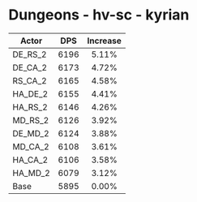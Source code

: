 # Dungeons - hv-sc - kyrian
| Actor | DPS | Increase |
|---|:---:|:---:|
|DE_RS_2|6196|5.11%|
|DE_CA_2|6173|4.72%|
|RS_CA_2|6165|4.58%|
|HA_DE_2|6155|4.41%|
|HA_RS_2|6146|4.26%|
|MD_RS_2|6126|3.92%|
|DE_MD_2|6124|3.88%|
|MD_CA_2|6108|3.61%|
|HA_CA_2|6106|3.58%|
|HA_MD_2|6079|3.12%|
|Base|5895|0.00%|
